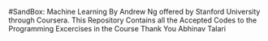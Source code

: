 #SandBox: Machine Learning By Andrew Ng offered by Stanford University through Coursera.
This Repository Contains all the Accepted Codes to the Programming Excercises in the Course
Thank You
Abhinav Talari
